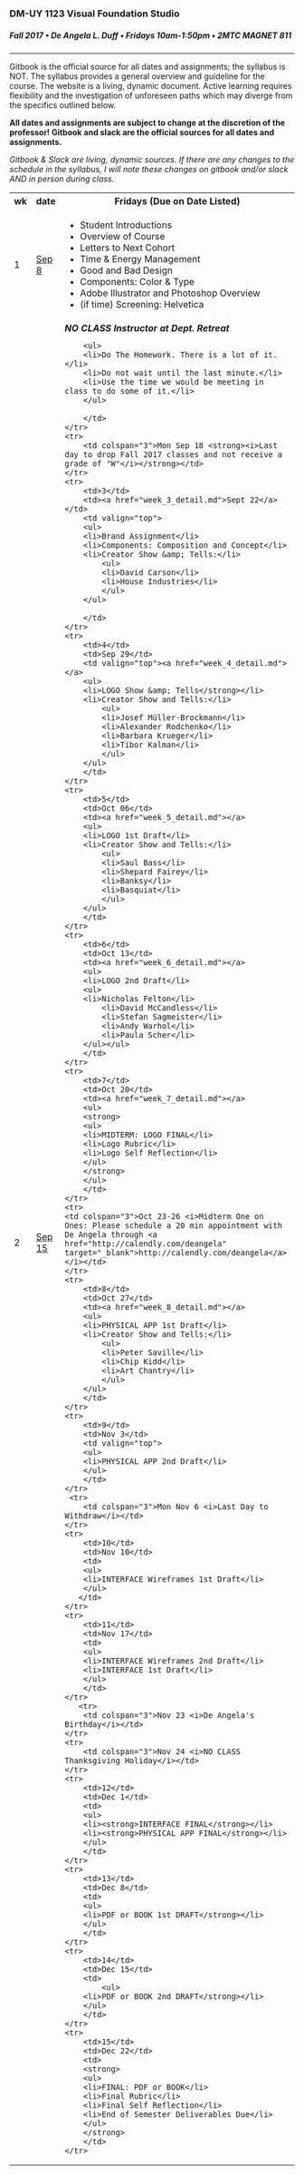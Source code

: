 ### DM-UY 1123 Visual Foundation Studio
##### Fall 2017 • De Angela L. Duff • Fridays 10am-1:50pm • 2MTC MAGNET 811

---

Gitbook is the official source for all dates and assignments; the syllabus is NOT. The syllabus provides a general overview and guideline for the course. The website is a living, dynamic document. Active learning requires flexibility and the investigation of unforeseen paths which may diverge from the specifics outlined below.

**All dates and assignments are subject to change at the discretion of the professor! Gitbook and slack are the official sources for all dates and assignments.**

*Gitbook & Slack are living, dynamic sources. If there are any changes to the schedule in the syllabus, I will note these changes on gitbook and/or slack AND in person during class.*

<table>
    <tr>
        <th width="4%">wk</th>
        <th width="4%">date</th>
        <th width="92%">Fridays (Due on Date Listed)</th>
    </tr>
    <tr>
        <td>1</td>
        <td><a href="week_1_detail.md">Sep 8</a></td>
        <td>
        <ul>
        <li>Student Introductions</li>
        <li>Overview of Course</li>
        <li>Letters to Next Cohort</li>
        <li>Time &amp; Energy Management</li>
        <li>Good and Bad Design</li>
        <li>Components: Color &amp; Type</li>
        <lI>Adobe Illustrator and Photoshop Overview</lI>
        <li>(if time) Screening: Helvetica</li>
        </ul>
        </td>
    </tr>
    <tr>
        <td>2</td>
        <td><a href="week_3_detail.md">Sep 15</a></td>     
        <td>
        <strong><i>NO CLASS Instructor at Dept. Retreat</i></strong>
        
        <ul>
        <li>Do The Homework. There is a lot of it.</li> 
        <li>Do not wait until the last minute.</li> 
        <li>Use the time we would be meeting in class to do some of it.</li>
        </ul>
        
        </td>
    </tr>
    <tr>
        <td colspan="3">Mon Sep 18 <strong><i>Last day to drop Fall 2017 classes and not receive a grade of "W"</i></strong></td>
    </tr>
    <tr>
        <td>3</td> 
        <td><a href="week_3_detail.md">Sept 22</a></td> 
        <td valign="top">
        <ul>
        <li>Brand Assignment</li> 
        <li>Components: Composition and Concept</li>
        <li>Creator Show &amp; Tells:</li>
            <ul>
            <li>David Carson</li>
            <li>House Industries</li>         
            </ul>
        </ul>
        
        </td>
    </tr>
    <tr>
        <td>4</td>
        <td>Sep 29</td>
        <td valign="top"><a href="week_4_detail.md"></a>
        <ul>         
        <li>LOGO Show &amp; Tells</strong></li>
        <li>Creator Show and Tells:</li>
            <ul>
            <li>Josef Müller-Brockmann</li>
            <li>Alexander Rodchenko</li>
            <li>Barbara Krueger</li>
            <li>Tibor Kalman</li>
            </ul>
        </ul>
        </td>
    </tr>
    <tr>
        <td>5</td>
        <td>Oct 06</td>
        <td><a href="week_5_detail.md"></a>
        <ul>
        <li>LOGO 1st Draft</li>
        <li>Creator Show and Tells:</li>
            <ul>
            <li>Saul Bass</li>
            <li>Shepard Fairey</li>
            <li>Banksy</li>
            <li>Basquiat</li>
            </ul>
        </ul>
        </td>
    </tr>
    <tr>
        <td>6</td>
        <td>Oct 13</td>     
        <td><a href="week_6_detail.md"></a>
        <ul>
        <li>LOGO 2nd Draft</li>
        <ul>
        <li>Nicholas Felton</li>
            <li>David McCandless</li>
            <li>Stefan Sagmeister</li> 
            <li>Andy Warhol</li>
            <li>Paula Scher</li>
        </ul></ul>
        </td>
    </tr>
    <tr>
        <td>7</td> 
        <td>Oct 20</td>    
        <td><a href="week_7_detail.md"></a>
        <ul>
        <strong>
        <ul>
        <li>MIDTERM: LOGO FINAL</li>
        <li>Logo Rubric</li>
        <li>Logo Self Reflection</li>
        </ul>
        </strong>
        </ul>
        </td>
    </tr>
    <tr>
    <td colspan="3">Oct 23-26 <i>Midterm One on Ones: Please schedule a 20 min appointment with De Angela through <a href="http://calendly.com/deangela" target="_blank">http://calendly.com/deangela</a></i></td>
    </tr>
    <tr>
        <td>8</td> 
        <td>Oct 27</td>    
        <td><a href="week_8_detail.md"></a>
        <ul>
        <li>PHYSICAL APP 1st Draft</li>
        <li>Creator Show and Tells:</li>
            <ul>
            <li>Peter Saville</li>
            <li>Chip Kidd</li>
            <li>Art Chantry</li>
            </ul>
        </ul>
        </td>
    </tr>
    <tr>
        <td>9</td>  
        <td>Nov 3</td>     
        <td valign="top">
        <ul>
        <li>PHYSICAL APP 2nd Draft</li>
        </ul>
        </td>
    </tr>
     <tr>
        <td colspan="3">Mon Nov 6 <i>Last Day to Withdraw</i></td>
    </tr>
    <tr>
        <td>10</td>  
        <td>Nov 10</td>    
        <td>
        <ul>
        <li>INTERFACE Wireframes 1st Draft</li>
        </ul>
       </td>
    </tr>
    <tr>
        <td>11</td> 
        <td>Nov 17</td>   
        <td>
        <ul>
        <li>INTERFACE Wireframes 2nd Draft</li>
        <li>INTERFACE 1st Draft</li>
        </ul>
        </td>
    </tr>
       <tr>
        <td colspan="3">Nov 23 <i>De Angela's Birthday</i></td>
    </tr>
    <tr>
        <td colspan="3">Nov 24 <i>NO CLASS Thanksgiving Holiday</i></td>
    </tr>
    <tr>
        <td>12</td>
        <td>Dec 1</td>  
        <td>
        <ul>
        <li><strong>INTERFACE FINAL</strong></li>
        <li><strong>PHYSICAL APP FINAL</strong></li>
        </ul>
        </td>
    </tr>
    <tr>
        <td>13</td>  
        <td>Dec 8</td>   
        <td>
        <ul>
        <li>PDF or BOOK 1st DRAFT</strong></li>
        </ul>
        </td>
    </tr>
    <tr>
        <td>14</td> 
        <td>Dec 15</td>    
        <td>
            <ul>
        <li>PDF or BOOK 2nd DRAFT</strong></li>
        </ul>
        </td>
    </tr>
    <tr>
        <td>15</td>
        <td>Dec 22</td>
        <td>
        <strong>
        <ul>
        <li>FINAL: PDF or BOOK</li>
        <li>Final Rubric</li>
        <li>Final Self Reflection</li>
        <li>End of Semester Deliverables Due</li>
        </ul>
        </strong>
        </td>
    </tr>
</table>
